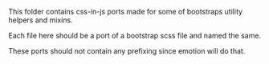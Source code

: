 This folder contains css-in-js ports made for some of bootstraps utility helpers and mixins.

Each file here should be a port of a bootstrap scss file
and named the same.

These ports should not contain any prefixing since emotion will do that.